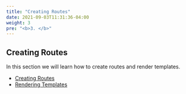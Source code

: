 ```yaml
---
title: "Creating Routes"
date: 2021-09-03T11:31:36-04:00
weight: 3
pre: "<b>3. </b>"
---
```


## Creating Routes

In this section we will learn how to create routes and render templates.

* [Creating Routes](/routes-rendering/creating-routes)
* [Rendering Templates](/routes-rendering/render)